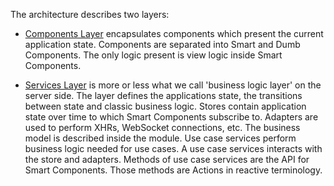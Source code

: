 The architecture describes two layers:

* [Components Layer](https://devonfw.com/website/pages/docs/master-devon4ng.asciidoc_layers.html#components-layer.asciidoc) encapsulates components which present the current application state. Components are separated into Smart and Dumb Components. The only logic present is view logic inside Smart Components.

* [Services Layer](https://devonfw.com/website/pages/docs/master-devon4ng.asciidoc_layers.html#services-layer.asciidoc) is more or less what we call 'business logic layer' on the server side. The layer defines the applications state, the transitions between state and classic business logic. Stores contain application state over time to which Smart Components subscribe to. Adapters are used to perform XHRs, WebSocket connections, etc. The business model is described inside the module. Use case services perform business logic needed for use cases. A use case services interacts with the store and adapters. Methods of use case services are the API for Smart Components. Those methods are Actions in reactive terminology.